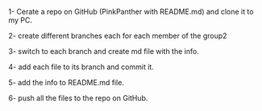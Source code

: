 1- Cerate a repo on GitHub (PinkPanther with README.md) and clone it to my PC.

2- create different branches each for each member of the group2

3- switch to each branch and create md file with the info.

4- add each file to its branch and commit it.

5- add the info to README.md file.

6- push all the files to the repo on GitHub.

